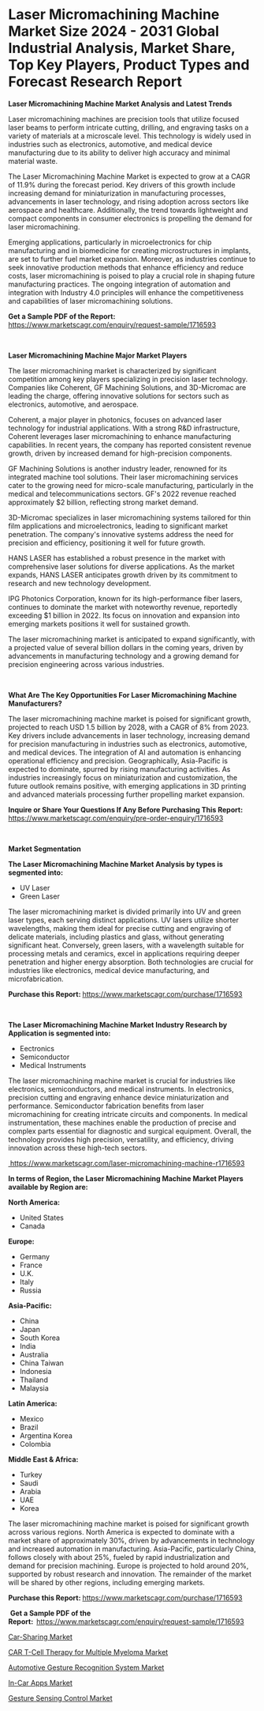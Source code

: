 <p><h1>Laser Micromachining Machine Market Size 2024 - 2031 Global Industrial Analysis, Market Share, Top Key Players, Product Types and Forecast Research Report</h1></p><p><strong>Laser Micromachining Machine Market Analysis and Latest Trends</strong></p>
<p><p>Laser micromachining machines are precision tools that utilize focused laser beams to perform intricate cutting, drilling, and engraving tasks on a variety of materials at a microscale level. This technology is widely used in industries such as electronics, automotive, and medical device manufacturing due to its ability to deliver high accuracy and minimal material waste.</p><p>The Laser Micromachining Machine Market is expected to grow at a CAGR of 11.9% during the forecast period. Key drivers of this growth include increasing demand for miniaturization in manufacturing processes, advancements in laser technology, and rising adoption across sectors like aerospace and healthcare. Additionally, the trend towards lightweight and compact components in consumer electronics is propelling the demand for laser micromachining.</p><p>Emerging applications, particularly in microelectronics for chip manufacturing and in biomedicine for creating microstructures in implants, are set to further fuel market expansion. Moreover, as industries continue to seek innovative production methods that enhance efficiency and reduce costs, laser micromachining is poised to play a crucial role in shaping future manufacturing practices. The ongoing integration of automation and integration with Industry 4.0 principles will enhance the competitiveness and capabilities of laser micromachining solutions.</p></p>
<p><strong>Get a Sample PDF of the Report:&nbsp;</strong> <a href="https://www.marketscagr.com/enquiry/request-sample/1716593?utm_campaign=1177&utm_medium=2&utm_source=Github&utm_content=ia&utm_term=10102024&utm_id=laser-micromachining-machine">https://www.marketscagr.com/enquiry/request-sample/1716593</a></p>
<p>&nbsp;</p>
<p><strong>Laser Micromachining Machine Major Market Players</strong></p>
<p><p>The laser micromachining market is characterized by significant competition among key players specializing in precision laser technology. Companies like Coherent, GF Machining Solutions, and 3D-Micromac are leading the charge, offering innovative solutions for sectors such as electronics, automotive, and aerospace.</p><p>Coherent, a major player in photonics, focuses on advanced laser technology for industrial applications. With a strong R&D infrastructure, Coherent leverages laser micromachining to enhance manufacturing capabilities. In recent years, the company has reported consistent revenue growth, driven by increased demand for high-precision components.</p><p>GF Machining Solutions is another industry leader, renowned for its integrated machine tool solutions. Their laser micromachining services cater to the growing need for micro-scale manufacturing, particularly in the medical and telecommunications sectors. GF's 2022 revenue reached approximately $2 billion, reflecting strong market demand.</p><p>3D-Micromac specializes in laser micromachining systems tailored for thin film applications and microelectronics, leading to significant market penetration. The company's innovative systems address the need for precision and efficiency, positioning it well for future growth.</p><p>HANS LASER has established a robust presence in the market with comprehensive laser solutions for diverse applications. As the market expands, HANS LASER anticipates growth driven by its commitment to research and new technology development.</p><p>IPG Photonics Corporation, known for its high-performance fiber lasers, continues to dominate the market with noteworthy revenue, reportedly exceeding $1 billion in 2022. Its focus on innovation and expansion into emerging markets positions it well for sustained growth.</p><p>The laser micromachining market is anticipated to expand significantly, with a projected value of several billion dollars in the coming years, driven by advancements in manufacturing technology and a growing demand for precision engineering across various industries.</p></p>
<p>&nbsp;</p>
<p><strong>What Are The Key Opportunities For Laser Micromachining Machine Manufacturers?</strong></p>
<p><p>The laser micromachining machine market is poised for significant growth, projected to reach USD 1.5 billion by 2028, with a CAGR of 8% from 2023. Key drivers include advancements in laser technology, increasing demand for precision manufacturing in industries such as electronics, automotive, and medical devices. The integration of AI and automation is enhancing operational efficiency and precision. Geographically, Asia-Pacific is expected to dominate, spurred by rising manufacturing activities. As industries increasingly focus on miniaturization and customization, the future outlook remains positive, with emerging applications in 3D printing and advanced materials processing further propelling market expansion.</p></p>
<p><strong>Inquire or Share Your Questions If Any Before Purchasing This Report:</strong> <a href="https://www.marketscagr.com/enquiry/pre-order-enquiry/1716593?utm_campaign=1177&utm_medium=2&utm_source=Github&utm_content=ia&utm_term=10102024&utm_id=laser-micromachining-machine">https://www.marketscagr.com/enquiry/pre-order-enquiry/1716593</a></p>
<p>&nbsp;</p>
<p><strong>Market Segmentation</strong></p>
<p><strong>The Laser Micromachining Machine Market Analysis by types is segmented into:</strong></p>
<p><ul><li>UV Laser</li><li>Green Laser</li></ul></p>
<p><p>The laser micromachining market is divided primarily into UV and green laser types, each serving distinct applications. UV lasers utilize shorter wavelengths, making them ideal for precise cutting and engraving of delicate materials, including plastics and glass, without generating significant heat. Conversely, green lasers, with a wavelength suitable for processing metals and ceramics, excel in applications requiring deeper penetration and higher energy absorption. Both technologies are crucial for industries like electronics, medical device manufacturing, and microfabrication.</p></p>
<p><strong>Purchase this Report:&nbsp;</strong><a href="https://www.marketscagr.com/purchase/1716593?utm_campaign=1177&utm_medium=2&utm_source=Github&utm_content=ia&utm_term=10102024&utm_id=laser-micromachining-machine">https://www.marketscagr.com/purchase/1716593</a></p>
<p>&nbsp;</p>
<p><strong>The Laser Micromachining Machine Market Industry Research by Application is segmented into:</strong></p>
<p><ul><li>Eectronics</li><li>Semiconductor</li><li>Medical Instruments</li></ul></p>
<p><p>The laser micromachining machine market is crucial for industries like electronics, semiconductors, and medical instruments. In electronics, precision cutting and engraving enhance device miniaturization and performance. Semiconductor fabrication benefits from laser micromachining for creating intricate circuits and components. In medical instrumentation, these machines enable the production of precise and complex parts essential for diagnostic and surgical equipment. Overall, the technology provides high precision, versatility, and efficiency, driving innovation across these high-tech sectors.</p></p>
<p><a href="https://www.marketscagr.com/laser-micromachining-machine-r1716593?utm_campaign=1177&utm_medium=2&utm_source=Github&utm_content=ia&utm_term=10102024&utm_id=laser-micromachining-machine">&nbsp;https://www.marketscagr.com/laser-micromachining-machine-r1716593</a></p>
<p><strong>In terms of Region, the Laser Micromachining Machine Market Players available by Region are:</strong></p>
<p>
    <p> <strong> North America: </strong>
        <ul>
            <li>United States</li>
            <li>Canada</li>
        </ul>
        </p> 
    <p> <strong> Europe: </strong>
        <ul>
            <li>Germany</li>
            <li>France</li>
            <li>U.K.</li>
            <li>Italy</li>
            <li>Russia</li>
        </ul>
        </p> 
    <p> <strong> Asia-Pacific: </strong>
        <ul>
            <li>China</li>
            <li>Japan</li>
            <li>South Korea</li>
            <li>India</li>
            <li>Australia</li>
            <li>China Taiwan</li>
            <li>Indonesia</li>
            <li>Thailand</li>
            <li>Malaysia</li>
        </ul>
        </p> 
    <p> <strong> Latin America: </strong>
        <ul>
            <li>Mexico</li>
            <li>Brazil</li>
            <li>Argentina Korea</li>
            <li>Colombia</li>
        </ul>
        </p> 
    <p> <strong> Middle East & Africa: </strong>
        <ul>
            <li>Turkey</li>
            <li>Saudi</li>
            <li>Arabia</li>
            <li>UAE</li>
            <li>Korea</li>
        </ul>
    </p>
    </p>
<p><p>The laser micromachining machine market is poised for significant growth across various regions. North America is expected to dominate with a market share of approximately 30%, driven by advancements in technology and increased automation in manufacturing. Asia-Pacific, particularly China, follows closely with about 25%, fueled by rapid industrialization and demand for precision machining. Europe is projected to hold around 20%, supported by robust research and innovation. The remainder of the market will be shared by other regions, including emerging markets.</p></p>
<p><strong>Purchase this Report: </strong><a href="https://www.marketscagr.com/purchase/1716593?utm_campaign=1177&utm_medium=2&utm_source=Github&utm_content=ia&utm_term=10102024&utm_id=laser-micromachining-machine">https://www.marketscagr.com/purchase/1716593</a></p>
<p>&nbsp;<strong>Get a Sample PDF of the Report:&nbsp;&nbsp;</strong><a href="https://www.marketscagr.com/enquiry/request-sample/1716593?utm_campaign=1177&utm_medium=2&utm_source=Github&utm_content=ia&utm_term=10102024&utm_id=laser-micromachining-machine">https://www.marketscagr.com/enquiry/request-sample/1716593</a></p>
<p><strong></strong></p>
<p><p><a href="https://www.linkedin.com/pulse/car-sharing-market-size-share-analysis-growth-trends-forecast-5xekf?utm_campaign=1177&utm_medium=2&utm_source=Github&utm_content=ia&utm_term=10102024&utm_id=laser-micromachining-machine">Car-Sharing Market</a></p><p><a href="https://www.linkedin.com/pulse/car-t-cell-therapy-multiple-myeloma-market-global-insights-4wrxf?utm_campaign=1177&utm_medium=2&utm_source=Github&utm_content=ia&utm_term=10102024&utm_id=laser-micromachining-machine">CAR T-Cell Therapy for Multiple Myeloma Market</a></p><p><a href="https://github.com/halkoitweden3/Market-Research-Report-List-1/blob/main/automotive-gesture-recognition-system-market.md?utm_campaign=1177&utm_medium=2&utm_source=Github&utm_content=ia&utm_term=10102024&utm_id=laser-micromachining-machine">Automotive Gesture Recognition System Market</a></p><p><a href="https://www.linkedin.com/pulse/navigating-global-in-car-apps-market-landscape-trends-forecasts-dqrxf?utm_campaign=1177&utm_medium=2&utm_source=Github&utm_content=ia&utm_term=10102024&utm_id=laser-micromachining-machine">In-Car Apps Market</a></p><p><a href="https://github.com/CliffMedina6/Market-Research-Report-List-6/blob/main/gesture-sensing-control-market.md?utm_campaign=1177&utm_medium=2&utm_source=Github&utm_content=ia&utm_term=10102024&utm_id=laser-micromachining-machine">Gesture Sensing Control Market</a></p></p>